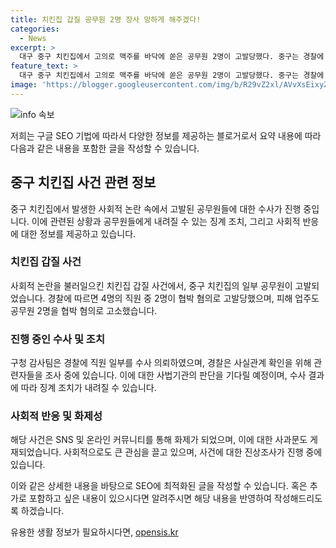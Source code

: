 ```yaml
---
title: 치킨집 갑질 공무원 2명 장사 망하게 해주겠다!
categories:
  - News
excerpt: >
  대구 중구 치킨집에서 고의로 맥주를 바닥에 쏟은 공무원 2명이 고발당했다. 중구는 경찰에 직원 일부를 고발하고, 피해 업주도 공무원 2명을 협박 혐의로 고소했다. 이에 대한 수사 결과에 따라 고발된 공무원에 대해 징계 조치가 내려질 수 있으며, 사회적 공분을 불러일으킨 이 사건은 화제가 됐다. 공무원들의 부당한 행동으로 인해 중구는 사법기관의 결정을 기다릴 예정이다. 해당 사건으로 인해 중구는 손님 4명이 구청 직원이라는 사실을 파악하고 사과문을 게재했다.
feature_text: >
  대구 중구 치킨집에서 고의로 맥주를 바닥에 쏟은 공무원 2명이 고발당했다. 중구는 경찰에 직원 일부를 고발하고, 피해 업주도 공무원 2명을 협박 혐의로 고소했다. 이에 대한 수사 결과에 따라 고발된 공무원에 대해 징계 조치가 내려질 수 있으며, 사회적 공분을 불러일으킨 이 사건은 화제가 됐다. 공무원들의 부당한 행동으로 인해 중구는 사법기관의 결정을 기다릴 예정이다. 해당 사건으로 인해 중구는 손님 4명이 구청 직원이라는 사실을 파악하고 사과문을 게재했다.
image: 'https://blogger.googleusercontent.com/img/b/R29vZ2xl/AVvXsEixyZcFfHzMRdzZMjFBmAUKJYCLCGyLL1o632UiGVXcaFdKo_bkvkuCioo0uUKlGfBVcT3P84aROyZIXSBEx3Aw5nCQ3pTgDom1WDC4m8eifvWiAmWEEVb4x6G_l8C0QH225ldMjyaFvpxGEBGNO37VmDTDMHGhJPq73UglMfDca1-0aw/s1600/blogspot.png'
---
```


<p><img src="https://blogger.googleusercontent.com/img/b/R29vZ2xl/AVvXsEixyZcFfHzMRdzZMjFBmAUKJYCLCGyLL1o632UiGVXcaFdKo_bkvkuCioo0uUKlGfBVcT3P84aROyZIXSBEx3Aw5nCQ3pTgDom1WDC4m8eifvWiAmWEEVb4x6G_l8C0QH225ldMjyaFvpxGEBGNO37VmDTDMHGhJPq73UglMfDca1-0aw/s1600/blogspot.png" alt="info 속보" /></p>

<p>저희는 구글 SEO 기법에 따라서 다양한 정보를 제공하는 블로거로서 요약 내용에 따라 다음과 같은 내용을 포함한 글을 작성할 수 있습니다.</p>

<h2>중구 치킨집 사건 관련 정보</h2>

<p>중구 치킨집에서 발생한 사회적 논란 속에서 고발된 공무원들에 대한 수사가 진행 중입니다. 이에 관련된 상황과 공무원들에게 내려질 수 있는 징계 조치, 그리고 사회적 반응에 대한 정보를 제공하고 있습니다.</p>

<h3>치킨집 갑질 사건</h3>

<p>사회적 논란을 불러일으킨 치킨집 갑질 사건에서, 중구 치킨집의 일부 공무원이 고발되었습니다. 경찰에 따르면 4명의 직원 중 2명이 협박 혐의로 고발당했으며, 피해 업주도 공무원 2명을 협박 혐의로 고소했습니다.</p>

<h3>진행 중인 수사 및 조치</h3>

<p>구청 감사팀은 경찰에 직원 일부를 수사 의뢰하였으며, 경찰은 사실관계 확인을 위해 관련자들을 조사 중에 있습니다. 이에 대한 사법기관의 판단을 기다릴 예정이며, 수사 결과에 따라 징계 조치가 내려질 수 있습니다.</p>

<h3>사회적 반응 및 화제성</h3>

<p>해당 사건은 SNS 및 온라인 커뮤니티를 통해 화제가 되었으며, 이에 대한 사과문도 게재되었습니다. 사회적으로도 큰 관심을 끌고 있으며, 사건에 대한 진상조사가 진행 중에 있습니다.</p>

<p>이와 같은 상세한 내용을 바탕으로 SEO에 최적화된 글을 작성할 수 있습니다. 혹은 추가로 포함하고 싶은 내용이 있으시다면 알려주시면 해당 내용을 반영하여 작성해드리도록 하겠습니다.</p>
유용한 생활 정보가 필요하시다면, <a href="https://opensis.kr" rel="dofollow">opensis.kr</a>


